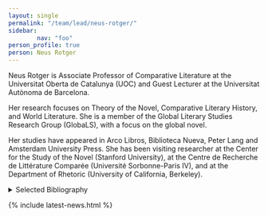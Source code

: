 ```yaml
---
layout: single
permalink: "/team/lead/neus-rotger/"
sidebar:
        nav: "foo"
person_profile: true
person: Neus Rotger
---
```

Neus Rotger is Associate Professor of Comparative Literature at the Universitat Oberta de Catalunya (UOC) and Guest Lecturer at the Universitat Autònoma de Barcelona.

Her research focuses on Theory of the Novel, Comparative Literary History, and World Literature. She is a member of the Global Literary Studies Research Group (GlobaLS), with a focus on the global novel.

Her studies have appeared in Arco Libros, Biblioteca Nueva, Peter Lang and Amsterdam University Press. She has been visiting researcher at the Center for the Study of the Novel (Stanford University), at the Centre de Recherche de Littérature Comparée (Université Sorbonne-Paris IV), and at the Department of Rhetoric (University of California, Berkeley).

<details><summary>Selected Bibliography</summary>
<ul>
<li>ROTGER, N. (2018). "La Princesa de Clèves, de Madame de Lafayette". In: LLOVET, J. <em>La literatura admirable: del Génesis a Lolita</em>. BARCELONA: Pasado & Presente, pàg. 251 - 263. ISBN: 978-84-947694-4-3.</li>
<li>ROTGER, N. (2016). "The Invention of English Criticism, 1650-1760, by Michael Gavin". <em>History of Humanities</em>. 1 (1), pp. 195 - 197. ISSN: 2379-3163. DOI. 10.1086/685069.</li>
<li>ROTGER, N. (2012). "Ancients, Moderns and the Gothic in Eighteenth-Century Historiography". In: BOD, R; MAAT, J; WESTSTEIJN, T. <em>The Making of the Humanities. From Early Modern to Modern Disciplines</em>. AMSTERDAM: Amsterdam University Press, pp. 321 - 336. ISBN: 978-90-8964-4558.</li>
<li>ROTGER, N. (2010). "The Uses of History in the Early Gothic Novel". In: SIKORSKA, L. <em>History is Mostly Repair and Revenge. Discourses of/on History in the Literature in English</em>. pp. 57 - 67. ISBN: 978-3-361-59-771-2.</li>
<li>ROTGER, N. (2009). "A vueltas con la historia: sobre la idea de literatura europea". <em>La investigación en el área de las Humanidades</em>. MADRID: Biblioteca Nueva, S.L., pp. 183 - 198. ISBN: 978-84-9742-976-4.</li>
<li>ROTGER, N. (2007). "Fronteras rotas: una reflexión sobre literatura fantástica". In: MORALES, A.M; SARDIÑAS, J.M. <em>Rumbos de lo fantástico. Actualidad e historia</em>. PALENCIA: Cálamo, pp. 233 - 244. ISBN: 84-96932-00-1.</li>
<li>ROTGER, N. (2007). "Los resortes fantásticos de la memoria en la obra de Cristina Fernández Cubas". In: ANDRES-SUÁREZ, I; CASAS, A. <em>Cristina Fernández Cubas: Grand Séminaire de Neuchâtel, Coloquio Internacional</em>, 17-18-19 de mayo de 2005. MADRID: Arco Libros, pp. 103 - 113. ISBN: 84-7635-693-5.</li>
<li>ROTGER, N. (2007). "El concepto de fantasmagoría y sus usos literarios". <em>Opera Romanica</em>. Universitat de Bohemia del Sur, pp. 113 - 124. ISBN: 978-80-7040-907-7.</li>
<li>ROTGER, N. (2005). "Las formas monstruosas del deseo: entre el miedo y la fascinación". In: CLUA, G; PITARCH, P; RIERA, C; TORRAS, M. <em>Los hábitos del deseo. Formas de amar en la modernidad</em>. VALENCIA: Excultura, pp. 237 - 242. ISBN: 980-6647-03-3.</li>
<li>ROTGER, N; VALLS, F. (2005). <em>Ciempiés: Los microrrelatos de Quimera</em>. BARCELONA: Montesinos. ISBN: 84-96356-48-5.</li>
<li>ROTGER, N. (2003). "'Lector sine fabula'. Hiperliteratura y deconstrucción". A: VEGA, M.J. <em>Literatura hipertextual y teoría literaria</em>. MADRID: Marenostrum, pp. 202 - 209. ISBN: 84-95509-59-8.</li>
</ul>
</details>

{% include latest-news.html %}
